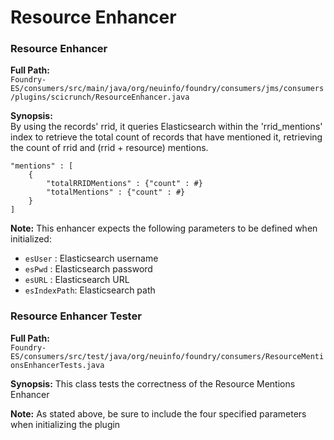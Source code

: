 # Resource Enhancer

### Resource Enhancer

**Full Path:**  
`Foundry-ES/consumers/src/main/java/org/neuinfo/foundry/consumers/jms/consumers/plugins/scicrunch/ResourceEnhancer.java`

**Synopsis:**  
By using the records' rrid, it queries Elasticsearch within the 'rrid\_mentions' index to retrieve the total count of records that have mentioned it, retrieving the count of rrid and \(rrid + resource\) mentions.

```text
"mentions" : [
    {
        "totalRRIDMentions" : {"count" : #}
        "totalMentions" : {"count" : #}
    }
]
```

**Note:** This enhancer expects the following parameters to be defined when initialized:

* `esUser` : Elasticsearch username
* `esPwd`  : Elasticsearch password
* `esURL`  : Elasticsearch URL
* `esIndexPath`: Elasticsearch path 

### Resource Enhancer Tester

**Full Path:**  
`Foundry-ES/consumers/src/test/java/org/neuinfo/foundry/consumers/ResourceMentionsEnhancerTests.java`

**Synopsis:** This class tests the correctness of the Resource Mentions Enhancer

**Note:** As stated above, be sure to include the four specified parameters when initializing the plugin

